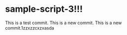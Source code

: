# sample-script-3!!!

This is a test commit.
This is a new commit.
This is a new commit.1zzxzzcxzxasda
